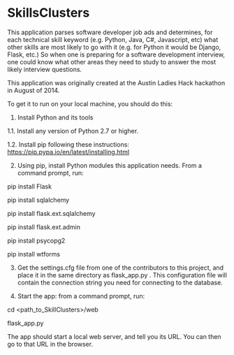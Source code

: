# SkillsClusters
This application parses software developer job ads and determines, for each technical skill keyword (e.g. Python, Java, C#, Javascript, etc) what other skills are most likely to go with it (e.g. for Python it would be Django, Flask, etc.) So when one is preparing for a software development interview, one could know what other areas they need to study to answer the most likely interview questions.

This application was originally created at the Austin Ladies Hack hackathon in August of 2014. 

To get it to run on your local machine, you should do this: 

1. Install Python and its tools

1.1. Install any version of Python 2.7 or higher.

1.2. Install pip following these instructions: https://pip.pypa.io/en/latest/installing.html

2. Using pip, install Python modules this application needs. From a command prompt, run: 

pip install Flask

pip install sqlalchemy

pip install flask.ext.sqlalchemy

pip install flask.ext.admin

pip install psycopg2

pip install wtforms


3. Get the settings.cfg file from one of the contributors to this project, and place it in the same directory as flask_app.py . This configuration file will contain the connection string you need for connecting to the database.

4. Start the app: from a command prompt, run:

cd <path_to_SkillClusters>/web

flask_app.py

The app should start a local web server, and tell you its URL. You can then go to that URL in the browser.



